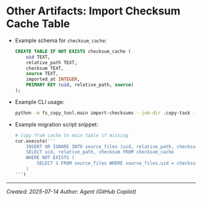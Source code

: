 # Other Artifacts: Import Checksum Cache Table

- Example schema for `checksum_cache`:

  ```sql
  CREATE TABLE IF NOT EXISTS checksum_cache (
      uid TEXT,
      relative_path TEXT,
      checksum TEXT,
      source TEXT,
      imported_at INTEGER,
      PRIMARY KEY (uid, relative_path, source)
  );
  ```

- Example CLI usage:
  ```sh
  python -m fs_copy_tool.main import-checksums --job-dir .copy-task --old-db old.db --cache
  ```

- Example migration script snippet:
  ```python
  # Copy from cache to main table if missing
  cur.execute('''
      INSERT OR IGNORE INTO source_files (uid, relative_path, checksum)
      SELECT uid, relative_path, checksum FROM checksum_cache
      WHERE NOT EXISTS (
          SELECT 1 FROM source_files WHERE source_files.uid = checksum_cache.uid AND source_files.relative_path = checksum_cache.relative_path AND source_files.checksum IS NOT NULL
      )
  ''')
  ```

---

*Created: 2025-07-14*
*Author: Agent (GitHub Copilot)*
